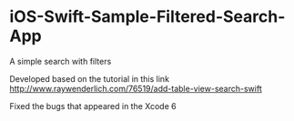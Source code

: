 iOS-Swift-Sample-Filtered-Search-App
====================================

A simple search with filters

Developed based on the tutorial in this link
http://www.raywenderlich.com/76519/add-table-view-search-swift

Fixed the bugs that appeared in the Xcode 6
